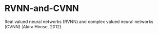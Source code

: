 # RVNN-and-CVNN
 Real valued neural networks (RVNN) and complex valued neural networks (CVNN) (Akira Hirose, 2012).
